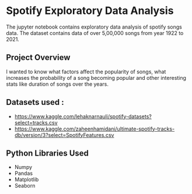# Spotify Exploratory Data Analysis
The jupyter notebook contains exploratory data analysis of spotify songs data.
The dataset contains data of over 5,00,000 songs from year 1922 to 2021.

## Project Overview
I wanted to know what factors affect the popularity of songs, what increases the probability of a song becoming popular and other interesting stats like duration of songs over the years.

## Datasets used :
- https://www.kaggle.com/lehaknarnauli/spotify-datasets?select=tracks.csv
- https://www.kaggle.com/zaheenhamidani/ultimate-spotify-tracks-db/version/3?select=SpotifyFeatures.csv

## Python Libraries Used 
- Numpy
- Pandas
- Matplotlib
- Seaborn
